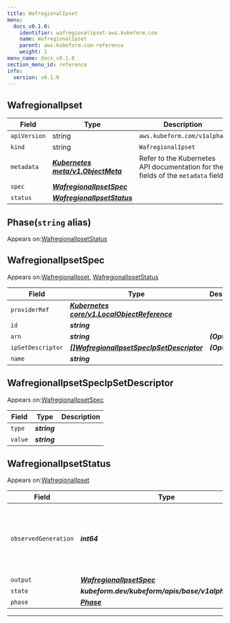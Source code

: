 ```yaml
---
title: WafregionalIpset
menu:
  docs_v0.1.0:
    identifier: wafregionalipset-aws.kubeform.com
    name: WafregionalIpset
    parent: aws.kubeform.com-reference
    weight: 1
menu_name: docs_v0.1.0
section_menu_id: reference
info:
  version: v0.1.0
---
```


## WafregionalIpset
| Field | Type | Description |
| ------ | ----- | ----------- |
| `apiVersion` | string | `aws.kubeform.com/v1alpha1` |
|    `kind` | string | `WafregionalIpset` |
| `metadata` | ***[Kubernetes meta/v1.ObjectMeta](https://kubernetes.io/docs/reference/generated/kubernetes-api/v1.13/#objectmeta-v1-meta)***|Refer to the Kubernetes API documentation for the fields of the `metadata` field.|
| `spec` | ***[WafregionalIpsetSpec](#wafregionalipsetspec)***||
| `status` | ***[WafregionalIpsetStatus](#wafregionalipsetstatus)***||
## Phase(`string` alias)

Appears on:[WafregionalIpsetStatus](#wafregionalipsetstatus)

## WafregionalIpsetSpec

Appears on:[WafregionalIpset](#wafregionalipset), [WafregionalIpsetStatus](#wafregionalipsetstatus)

| Field | Type | Description |
| ------ | ----- | ----------- |
| `providerRef` | ***[Kubernetes core/v1.LocalObjectReference](https://kubernetes.io/docs/reference/generated/kubernetes-api/v1.13/#localobjectreference-v1-core)***||
| `id` | ***string***||
| `arn` | ***string***| ***(Optional)*** |
| `ipSetDescriptor` | ***[[]WafregionalIpsetSpecIpSetDescriptor](#wafregionalipsetspecipsetdescriptor)***| ***(Optional)*** |
| `name` | ***string***||
## WafregionalIpsetSpecIpSetDescriptor

Appears on:[WafregionalIpsetSpec](#wafregionalipsetspec)

| Field | Type | Description |
| ------ | ----- | ----------- |
| `type` | ***string***||
| `value` | ***string***||
## WafregionalIpsetStatus

Appears on:[WafregionalIpset](#wafregionalipset)

| Field | Type | Description |
| ------ | ----- | ----------- |
| `observedGeneration` | ***int64***| ***(Optional)*** Resource generation, which is updated on mutation by the API Server.|
| `output` | ***[WafregionalIpsetSpec](#wafregionalipsetspec)***| ***(Optional)*** |
| `state` | ***kubeform.dev/kubeform/apis/base/v1alpha1.State***| ***(Optional)*** |
| `phase` | ***[Phase](#phase)***| ***(Optional)*** |
---
